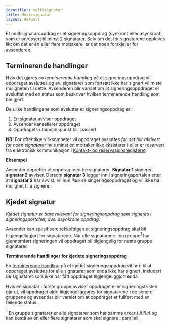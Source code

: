 ```yaml
---
identifier: multisignatar
title: Multisignatar
layout: default
---
```


Et multisignataroppdrag er et signeringsoppdrag (synkront eller asynkront) som er adressert til minst 2 signatarer. Selv om det for signatarene oppleves likt om det er én eller flere mottakere, er det noen forskjeller for avsenderen.

## Terminerende handlinger

Hvis det gjøres en _terminerende handling_ på et signeringsoppdrag vil oppdraget avsluttes og ev. signatarer som fortsatt ikke har signert vil miste muligheten til dette. Avsenderen blir varslet om at signeringsoppdraget er avsluttet med en status som beskriver hvilken terminerende handling som ble gjort. 

De ulike handlingene som avslutter et signeringsoppdrag er:

1. En signatar avviser oppdraget
1. Avsender kansellerer oppdraget
1. Oppdragets utløpstidspunkt blir passert

**NB!** For offentlige virksomheter vil oppdraget avsluttes _før det blir aktivert for noen signatarer_ hvis minst én mottaker ikke eksisterer i eller er reservert fra elektronisk kommunikasjon i [Kontakt- og reservasjonsregisteret](https://samarbeid.difi.no/kontakt-og-reservasjonsregisteret).

**Eksempel**

Avsender oppretter et oppdrag med tre signatarer. __Signatar 1__ signerer, __signatar 2__ avviser. Dersom __signatar 3__ logger inn i signeringsportalen etter at __signatar 2__ har avvist, vil hun _ikke_ se singeringsoppdraget og vil ikke ha mulighet til å signere.

## Kjedet signatur

_Kjedet signatur er bare relevant for signeringsoppdrag som signeres i signeringsportalen, dvs. asynkrone oppdrag._

Avsender kan spesifisere rekkefølgen et signeringsoppdrag skal bli tilgjengeliggjort for signatarene. Når alle signatarene i en gruppe<sup>[1](#fotnote-gruppe)</sup> har gjennomført signeringen vil oppdraget bli tilgjengelig for neste gruppe signatarer.

**Terminerende handlinger for kjedete signeringsoppdrag**

En [terminerende handling](#terminerende-handlinger) på et kjedet signeringsoppdrag vil føre til at oppdraget avsluttes for alle signatarer som enda ikke har signert, inkludert de signatarer som ikke har fått oppdraget tilgjengeliggjort enda.

Hvis en signatar i første gruppe avviser oppdraget eller signeringsfristen går ut, vil oppdraget aldri tilgjengeliggjøres for signatarene i de senere gruppene og avsender blir varslet om at oppdraget er fullført med en feilende status. 

<a name="fotnote-gruppe"><sup>1</sup></a> En gruppe signatarer er alle signatarer som har samme [`order` i APIet](https://github.com/digipost/signature-api-specification/blob/master/schema/xsd/portal.xsd#L70) og kan bestå av én eller flere signatarer som skal signere i parallell.
